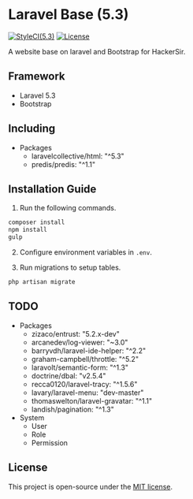 # Laravel Base (5.3)
[![StyleCI(5.3)](https://styleci.io/repos/65561499/shield?branch=5.3)](https://styleci.io/repos/65561499)
[![License](https://img.shields.io/github/license/HackerSir/laravel-base.svg)](https://raw.githubusercontent.com/HackerSir/laravel-base/master/LICENSE)

A website base on laravel and Bootstrap for HackerSir.

## Framework
- Laravel 5.3
- Bootstrap

## Including
- Packages
  - laravelcollective/html: "^5.3"
  - predis/predis: "^1.1"

## Installation Guide
1. Run the following commands.
```bash
composer install  
npm install  
gulp
```

2. Configure environment variables in `.env`.

3. Run migrations to setup tables.
```bash
php artisan migrate
```

## TODO
- Packages
  - zizaco/entrust: "5.2.x-dev"
  - arcanedev/log-viewer: "~3.0"
  - barryvdh/laravel-ide-helper: "^2.2"
  - graham-campbell/throttle: "^5.2"
  - laravolt/semantic-form: "^1.3"
  - doctrine/dbal: "v2.5.4"
  - recca0120/laravel-tracy: "^1.5.6"
  - lavary/laravel-menu: "dev-master"
  - thomaswelton/laravel-gravatar: "^1.1"
  - landish/pagination: "^1.3"
- System
  - User
  - Role
  - Permission

## License
This project is open-source under the [MIT license](http://opensource.org/licenses/MIT).
